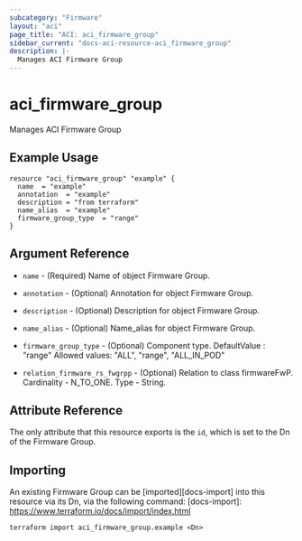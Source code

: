 ```yaml
---
subcategory: "Firmware"
layout: "aci"
page_title: "ACI: aci_firmware_group"
sidebar_current: "docs-aci-resource-aci_firmware_group"
description: |-
  Manages ACI Firmware Group
---
```


# aci_firmware_group #
Manages ACI Firmware Group

## Example Usage ##

```hcl
resource "aci_firmware_group" "example" {
  name  = "example"
  annotation  = "example"
  description = "from terraform"
  name_alias  = "example"
  firmware_group_type  = "range"
}
```
## Argument Reference ##
* `name` - (Required) Name of object Firmware Group.
* `annotation` - (Optional) Annotation for object Firmware Group.
* `description` - (Optional) Description for object Firmware Group.
* `name_alias` - (Optional) Name_alias for object Firmware Group.
* `firmware_group_type` - (Optional) Component type. DefaultValue : "range"
Allowed values: "ALL", "range", "ALL_IN_POD"

* `relation_firmware_rs_fwgrpp` - (Optional) Relation to class firmwareFwP. Cardinality - N_TO_ONE. Type - String.
                


## Attribute Reference

The only attribute that this resource exports is the `id`, which is set to the
Dn of the Firmware Group.

## Importing ##

An existing Firmware Group can be [imported][docs-import] into this resource via its Dn, via the following command:
[docs-import]: https://www.terraform.io/docs/import/index.html


```
terraform import aci_firmware_group.example <Dn>
```
